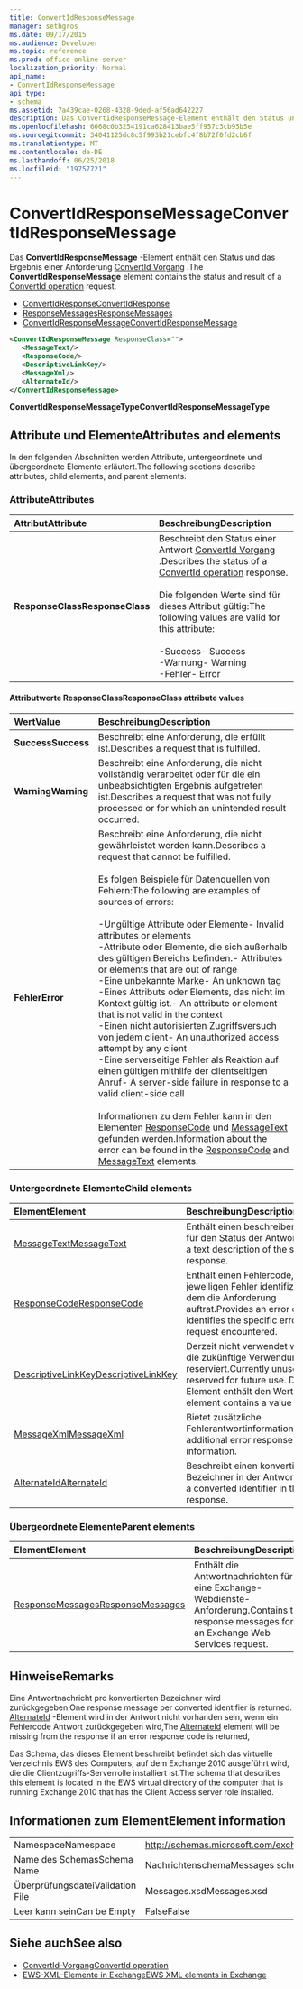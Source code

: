 ```yaml
---
title: ConvertIdResponseMessage
manager: sethgros
ms.date: 09/17/2015
ms.audience: Developer
ms.topic: reference
ms.prod: office-online-server
localization_priority: Normal
api_name:
- ConvertIdResponseMessage
api_type:
- schema
ms.assetid: 7a439cae-0268-4328-9ded-af56ad642227
description: Das ConvertIdResponseMessage-Element enthält den Status und das Ergebnis einer ConvertId Vorgang Anforderung.
ms.openlocfilehash: 6668c0b3254191ca628413bae5ff957c3cb95b5e
ms.sourcegitcommit: 34041125dc8c5f993b21cebfc4f8b72f0fd2cb6f
ms.translationtype: MT
ms.contentlocale: de-DE
ms.lasthandoff: 06/25/2018
ms.locfileid: "19757721"
---
```

# <a name="convertidresponsemessage"></a><span data-ttu-id="28c9b-103">ConvertIdResponseMessage</span><span class="sxs-lookup"><span data-stu-id="28c9b-103">ConvertIdResponseMessage</span></span>

<span data-ttu-id="28c9b-104">Das **ConvertIdResponseMessage** -Element enthält den Status und das Ergebnis einer Anforderung [ConvertId Vorgang](convertid-operation.md) .</span><span class="sxs-lookup"><span data-stu-id="28c9b-104">The **ConvertIdResponseMessage** element contains the status and result of a [ConvertId operation](convertid-operation.md) request.</span></span> 
  
- [<span data-ttu-id="28c9b-105">ConvertIdResponse</span><span class="sxs-lookup"><span data-stu-id="28c9b-105">ConvertIdResponse</span></span>](convertidresponse.md) 
- [<span data-ttu-id="28c9b-106">ResponseMessages</span><span class="sxs-lookup"><span data-stu-id="28c9b-106">ResponseMessages</span></span>](responsemessages.md)
- [<span data-ttu-id="28c9b-107">ConvertIdResponseMessage</span><span class="sxs-lookup"><span data-stu-id="28c9b-107">ConvertIdResponseMessage</span></span>](convertidresponsemessage.md)
  
```xml
<ConvertIdResponseMessage ResponseClass="">
   <MessageText/>
   <ResponseCode/>
   <DescriptiveLinkKey/>
   <MessageXml/>
   <AlternateId/>
</ConvertIdResponseMessage>
```

 <span data-ttu-id="28c9b-108">**ConvertIdResponseMessageType**</span><span class="sxs-lookup"><span data-stu-id="28c9b-108">**ConvertIdResponseMessageType**</span></span>
## <a name="attributes-and-elements"></a><span data-ttu-id="28c9b-109">Attribute und Elemente</span><span class="sxs-lookup"><span data-stu-id="28c9b-109">Attributes and elements</span></span>

<span data-ttu-id="28c9b-110">In den folgenden Abschnitten werden Attribute, untergeordnete und übergeordnete Elemente erläutert.</span><span class="sxs-lookup"><span data-stu-id="28c9b-110">The following sections describe attributes, child elements, and parent elements.</span></span>
  
### <a name="attributes"></a><span data-ttu-id="28c9b-111">Attribute</span><span class="sxs-lookup"><span data-stu-id="28c9b-111">Attributes</span></span>

|<span data-ttu-id="28c9b-112">**Attribut**</span><span class="sxs-lookup"><span data-stu-id="28c9b-112">**Attribute**</span></span>|<span data-ttu-id="28c9b-113">**Beschreibung**</span><span class="sxs-lookup"><span data-stu-id="28c9b-113">**Description**</span></span>|
|:-----|:-----|
|<span data-ttu-id="28c9b-114">**ResponseClass**</span><span class="sxs-lookup"><span data-stu-id="28c9b-114">**ResponseClass**</span></span> <br/> | <span data-ttu-id="28c9b-115">Beschreibt den Status einer Antwort [ConvertId Vorgang](convertid-operation.md) .</span><span class="sxs-lookup"><span data-stu-id="28c9b-115">Describes the status of a [ConvertId operation](convertid-operation.md) response.</span></span><br/><br/><span data-ttu-id="28c9b-116">Die folgenden Werte sind für dieses Attribut gültig:</span><span class="sxs-lookup"><span data-stu-id="28c9b-116">The following values are valid for this attribute:</span></span><br/><br/><span data-ttu-id="28c9b-117">-Success</span><span class="sxs-lookup"><span data-stu-id="28c9b-117">- Success</span></span>  <br/><span data-ttu-id="28c9b-118">-Warnung</span><span class="sxs-lookup"><span data-stu-id="28c9b-118">-  Warning</span></span>  <br/><span data-ttu-id="28c9b-119">-Fehler</span><span class="sxs-lookup"><span data-stu-id="28c9b-119">-  Error</span></span>  <br/> |
   
#### <a name="responseclass-attribute-values"></a><span data-ttu-id="28c9b-120">Attributwerte ResponseClass</span><span class="sxs-lookup"><span data-stu-id="28c9b-120">ResponseClass attribute values</span></span>

|<span data-ttu-id="28c9b-121">**Wert**</span><span class="sxs-lookup"><span data-stu-id="28c9b-121">**Value**</span></span>|<span data-ttu-id="28c9b-122">**Beschreibung**</span><span class="sxs-lookup"><span data-stu-id="28c9b-122">**Description**</span></span>|
|:-----|:-----|
|<span data-ttu-id="28c9b-123">**Success**</span><span class="sxs-lookup"><span data-stu-id="28c9b-123">**Success**</span></span> <br/> |<span data-ttu-id="28c9b-124">Beschreibt eine Anforderung, die erfüllt ist.</span><span class="sxs-lookup"><span data-stu-id="28c9b-124">Describes a request that is fulfilled.</span></span>  <br/> |
|<span data-ttu-id="28c9b-125">**Warning**</span><span class="sxs-lookup"><span data-stu-id="28c9b-125">**Warning**</span></span> <br/> | <span data-ttu-id="28c9b-126">Beschreibt eine Anforderung, die nicht vollständig verarbeitet oder für die ein unbeabsichtigten Ergebnis aufgetreten ist.</span><span class="sxs-lookup"><span data-stu-id="28c9b-126">Describes a request that was not fully processed or for which an unintended result occurred.</span></span>  <br/> |
|<span data-ttu-id="28c9b-127">**Fehler**</span><span class="sxs-lookup"><span data-stu-id="28c9b-127">**Error**</span></span> <br/> | <span data-ttu-id="28c9b-128">Beschreibt eine Anforderung, die nicht gewährleistet werden kann.</span><span class="sxs-lookup"><span data-stu-id="28c9b-128">Describes a request that cannot be fulfilled.</span></span><br/><br/><span data-ttu-id="28c9b-129">Es folgen Beispiele für Datenquellen von Fehlern:</span><span class="sxs-lookup"><span data-stu-id="28c9b-129">The following are examples of sources of errors:</span></span>  <br/><br/><span data-ttu-id="28c9b-130">-Ungültige Attribute oder Elemente</span><span class="sxs-lookup"><span data-stu-id="28c9b-130">- Invalid attributes or elements</span></span>  <br/><span data-ttu-id="28c9b-131">-Attribute oder Elemente, die sich außerhalb des gültigen Bereichs befinden.</span><span class="sxs-lookup"><span data-stu-id="28c9b-131">-  Attributes or elements that are out of range</span></span>  <br/><span data-ttu-id="28c9b-132">-Eine unbekannte Marke</span><span class="sxs-lookup"><span data-stu-id="28c9b-132">-  An unknown tag</span></span>  <br/><span data-ttu-id="28c9b-133">-Eines Attributs oder Elements, das nicht im Kontext gültig ist.</span><span class="sxs-lookup"><span data-stu-id="28c9b-133">-  An attribute or element that is not valid in the context</span></span>  <br/><span data-ttu-id="28c9b-134">-Einen nicht autorisierten Zugriffsversuch von jedem client</span><span class="sxs-lookup"><span data-stu-id="28c9b-134">- An unauthorized access attempt by any client</span></span>  <br/><span data-ttu-id="28c9b-135">-Eine serverseitige Fehler als Reaktion auf einen gültigen mithilfe der clientseitigen Anruf</span><span class="sxs-lookup"><span data-stu-id="28c9b-135">-  A server-side failure in response to a valid client-side call</span></span><br/><br/><span data-ttu-id="28c9b-136">Informationen zu dem Fehler kann in den Elementen [ResponseCode](responsecode.md) und [MessageText](messagetext.md) gefunden werden.</span><span class="sxs-lookup"><span data-stu-id="28c9b-136">Information about the error can be found in the [ResponseCode](responsecode.md) and [MessageText](messagetext.md) elements.</span></span>  <br/> |
   
### <a name="child-elements"></a><span data-ttu-id="28c9b-137">Untergeordnete Elemente</span><span class="sxs-lookup"><span data-stu-id="28c9b-137">Child elements</span></span>

|<span data-ttu-id="28c9b-138">**Element**</span><span class="sxs-lookup"><span data-stu-id="28c9b-138">**Element**</span></span>|<span data-ttu-id="28c9b-139">**Beschreibung**</span><span class="sxs-lookup"><span data-stu-id="28c9b-139">**Description**</span></span>|
|:-----|:-----|
|[<span data-ttu-id="28c9b-140">MessageText</span><span class="sxs-lookup"><span data-stu-id="28c9b-140">MessageText</span></span>](messagetext.md) <br/> |<span data-ttu-id="28c9b-141">Enthält einen beschreibenden Text für den Status der Antwort.</span><span class="sxs-lookup"><span data-stu-id="28c9b-141">Provides a text description of the status of the response.</span></span>  <br/> |
|[<span data-ttu-id="28c9b-142">ResponseCode</span><span class="sxs-lookup"><span data-stu-id="28c9b-142">ResponseCode</span></span>](responsecode.md) <br/> |<span data-ttu-id="28c9b-143">Enthält einen Fehlercode, der den jeweiligen Fehler identifiziert, bei dem die Anforderung auftrat.</span><span class="sxs-lookup"><span data-stu-id="28c9b-143">Provides an error code that identifies the specific error that the request encountered.</span></span>  <br/> |
|[<span data-ttu-id="28c9b-144">DescriptiveLinkKey</span><span class="sxs-lookup"><span data-stu-id="28c9b-144">DescriptiveLinkKey</span></span>](descriptivelinkkey.md) <br/> |<span data-ttu-id="28c9b-145">Derzeit nicht verwendet wird und für die zukünftige Verwendung reserviert.</span><span class="sxs-lookup"><span data-stu-id="28c9b-145">Currently unused and reserved for future use.</span></span> <span data-ttu-id="28c9b-146">Dieses Element enthält den Wert 0.</span><span class="sxs-lookup"><span data-stu-id="28c9b-146">This element contains a value of 0.</span></span>  <br/> |
|[<span data-ttu-id="28c9b-147">MessageXml</span><span class="sxs-lookup"><span data-stu-id="28c9b-147">MessageXml</span></span>](messagexml.md) <br/> |<span data-ttu-id="28c9b-148">Bietet zusätzliche Fehlerantwortinformationen.</span><span class="sxs-lookup"><span data-stu-id="28c9b-148">Provides additional error response information.</span></span>  <br/> |
|[<span data-ttu-id="28c9b-149">AlternateId</span><span class="sxs-lookup"><span data-stu-id="28c9b-149">AlternateId</span></span>](alternateid.md) <br/> |<span data-ttu-id="28c9b-150">Beschreibt einen konvertierten Bezeichner in der Antwort.</span><span class="sxs-lookup"><span data-stu-id="28c9b-150">Describes a converted identifier in the response.</span></span>  <br/> |
   
### <a name="parent-elements"></a><span data-ttu-id="28c9b-151">Übergeordnete Elemente</span><span class="sxs-lookup"><span data-stu-id="28c9b-151">Parent elements</span></span>

|<span data-ttu-id="28c9b-152">**Element**</span><span class="sxs-lookup"><span data-stu-id="28c9b-152">**Element**</span></span>|<span data-ttu-id="28c9b-153">**Beschreibung**</span><span class="sxs-lookup"><span data-stu-id="28c9b-153">**Description**</span></span>|
|:-----|:-----|
|[<span data-ttu-id="28c9b-154">ResponseMessages</span><span class="sxs-lookup"><span data-stu-id="28c9b-154">ResponseMessages</span></span>](responsemessages.md) <br/> |<span data-ttu-id="28c9b-155">Enthält die Antwortnachrichten für eine Exchange-Webdienste-Anforderung.</span><span class="sxs-lookup"><span data-stu-id="28c9b-155">Contains the response messages for an Exchange Web Services request.</span></span>  <br/> |
   
## <a name="remarks"></a><span data-ttu-id="28c9b-156">Hinweise</span><span class="sxs-lookup"><span data-stu-id="28c9b-156">Remarks</span></span>

<span data-ttu-id="28c9b-157">Eine Antwortnachricht pro konvertierten Bezeichner wird zurückgegeben.</span><span class="sxs-lookup"><span data-stu-id="28c9b-157">One response message per converted identifier is returned.</span></span> <span data-ttu-id="28c9b-158">[AlternateId](alternateid.md) -Element wird in der Antwort nicht vorhanden sein, wenn ein Fehlercode Antwort zurückgegeben wird,</span><span class="sxs-lookup"><span data-stu-id="28c9b-158">The [AlternateId](alternateid.md) element will be missing from the response if an error response code is returned,</span></span> 
  
<span data-ttu-id="28c9b-159">Das Schema, das dieses Element beschreibt befindet sich das virtuelle Verzeichnis EWS des Computers, auf dem Exchange 2010 ausgeführt wird, die die Clientzugriffs-Serverrolle installiert ist.</span><span class="sxs-lookup"><span data-stu-id="28c9b-159">The schema that describes this element is located in the EWS virtual directory of the computer that is running Exchange 2010 that has the Client Access server role installed.</span></span>
  
## <a name="element-information"></a><span data-ttu-id="28c9b-160">Informationen zum Element</span><span class="sxs-lookup"><span data-stu-id="28c9b-160">Element information</span></span>

|||
|:-----|:-----|
|<span data-ttu-id="28c9b-161">Namespace</span><span class="sxs-lookup"><span data-stu-id="28c9b-161">Namespace</span></span>  <br/> |http://schemas.microsoft.com/exchange/services/2006/messages  <br/> |
|<span data-ttu-id="28c9b-162">Name des Schemas</span><span class="sxs-lookup"><span data-stu-id="28c9b-162">Schema Name</span></span>  <br/> |<span data-ttu-id="28c9b-163">Nachrichtenschema</span><span class="sxs-lookup"><span data-stu-id="28c9b-163">Messages schema</span></span>  <br/> |
|<span data-ttu-id="28c9b-164">Überprüfungsdatei</span><span class="sxs-lookup"><span data-stu-id="28c9b-164">Validation File</span></span>  <br/> |<span data-ttu-id="28c9b-165">Messages.xsd</span><span class="sxs-lookup"><span data-stu-id="28c9b-165">Messages.xsd</span></span>  <br/> |
|<span data-ttu-id="28c9b-166">Leer kann sein</span><span class="sxs-lookup"><span data-stu-id="28c9b-166">Can be Empty</span></span>  <br/> |<span data-ttu-id="28c9b-167">False</span><span class="sxs-lookup"><span data-stu-id="28c9b-167">False</span></span>  <br/> |
   
## <a name="see-also"></a><span data-ttu-id="28c9b-168">Siehe auch</span><span class="sxs-lookup"><span data-stu-id="28c9b-168">See also</span></span>

- [<span data-ttu-id="28c9b-169">ConvertId-Vorgang</span><span class="sxs-lookup"><span data-stu-id="28c9b-169">ConvertId operation</span></span>](convertid-operation.md)
- [<span data-ttu-id="28c9b-170">EWS-XML-Elemente in Exchange</span><span class="sxs-lookup"><span data-stu-id="28c9b-170">EWS XML elements in Exchange</span></span>](ews-xml-elements-in-exchange.md)

